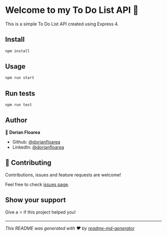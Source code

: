 # Welcome to my To Do List API 👋

This is a simple To Do List API created using Express 4.

## Install

```sh
npm install
```

## Usage

```sh
npm run start
```

## Run tests

```sh
npm run test
```

## Author

👤 **Dorian Floarea**

* Github: [@dorianfloarea](https://github.com/dorianfloarea)
* LinkedIn: [@dorianfloarea](https://linkedin.com/in/dorianfloarea)

## 🤝 Contributing

Contributions, issues and feature requests are welcome!

Feel free to check [issues page](https://github.com/dorianfloarea/todo-list/issues). 

## Show your support

Give a ⭐️ if this project helped you!


***
_This README was generated with ❤️ by [readme-md-generator](https://github.com/kefranabg/readme-md-generator)_